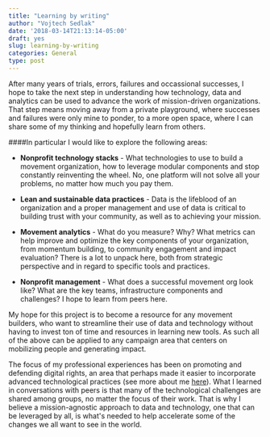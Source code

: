 ```yaml
---
title: "Learning by writing"
author: "Vojtech Sedlak"
date: '2018-03-14T21:13:14-05:00'
draft: yes
slug: learning-by-writing
categories: General
type: post
---
```



After many years of trials, errors, failures and occassional successes, I hope to take the next step in understanding how technology, data and analytics can be used to advance the work of mission-driven organizations. That step means moving away from a private playground, where successes and failures were only mine to ponder, to a more open space, where I can share some of my thinking and hopefully learn from others.

####In particular I would like to explore the following areas:

- **Nonprofit technology stacks** - What technologies to use to build a movement organization, how to leverage modular components and stop constantly reinventing the wheel. No, one platform will not solve all your problems, no matter how much you pay them.

- **Lean and sustainable data practices** - Data is the lifeblood of an organization and a proper management and use of data is critical to building trust with your community, as well as to achieving your mission.

- **Movement analytics** - What do you measure? Why? What metrics can help improve and optimize the key components of your organization, from momentum building, to community engagement and impact evaluation? There is a lot to unpack here, both from strategic perspective and in regard to specific tools and practices. 

- **Nonprofit management** - What does a successful movement org look like? What are the key teams, infrastructure components and challenges? I hope to learn from peers here.

My hope for this project is to become a resource for any movement builders, who want to streamline their use of data and technology without having to invest ton of time and resources in learning new tools. As such all of the above can be applied to any campaign area that centers on mobilizing people and generating impact. 

The focus of my professional experiences has been on promoting and defending digital rights, an area that perhaps made it easier to incorporate advanced technological practices (see more about me [here](/about)). What I learned in conversations with peers is that many of the technological challenges are shared among groups, no matter the focus of their work. That is why I believe a mission-agnostic approach to data and technology, one that can be leveraged by all, is what's needed to help accelerate some of the changes we all want to see in the world. 

